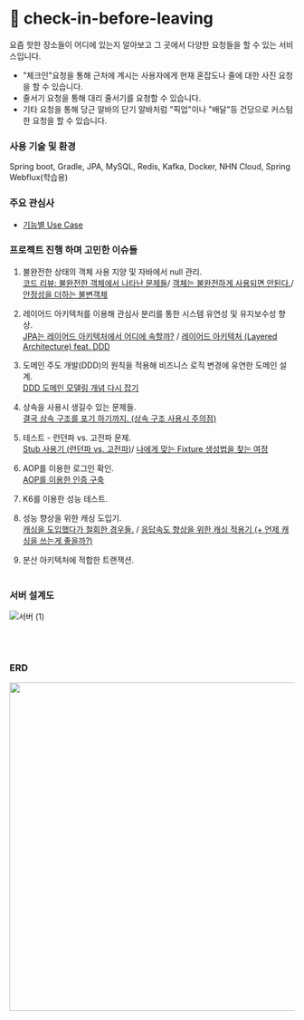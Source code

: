 # 🎉 check-in-before-leaving
요즘 핫한 장소들이 어디에 있는지 알아보고 그 곳에서 다양한 요청들을 할 수 있는 서비스입니다. 
  - "체크인"요청을 통해 근처에 계시는 사용자에게 현재 혼잡도나 줄에 대한 사진 요청을 할 수 있습니다.
  - 줄서기 요청을 통해 대리 줄서기를 요청할 수 있습니다. 
  - 기타 요청을 통해 당근 알바의 단기 알바처럼 "픽업"이나 "배달"등 건당으로 커스텀한 요청을 할 수 있습니다. 
### 사용 기술 및 환경
Spring boot, Gradle, JPA, MySQL, Redis, Kafka, Docker, NHN Cloud, Spring Webflux(학습용)

### 주요 관심사

- [기능별 Use Case](https://github.com/f-lab-edu/check-in-before-leaving/wiki/%08Use-Case)

### 프로젝트 진행 하며 고민한 이슈들
1. 불완전한 상태의 객체 사용 지양 및 자바에서 null 관리. <br>
[코드 리뷰: 불완전한 객체에서 나타난 문제들](https://computingsteps.tistory.com/45)/ [객체는 불완전하게 사용되면 안된다.](https://computingsteps.tistory.com/41)/ [안정성을 더하는 불변객체](https://computingsteps.tistory.com/42) 
2. 레이어드 아키텍처를 이용해 관심사 분리를 통한 시스템 유연성 및 유지보수성 향상.<br>
   [JPA는 레이어드 아키텍처에서 어디에 속할까?](https://computingsteps.tistory.com/50) / [레이어드 아키텍처 (Layered Architecture) feat. DDD](https://computingsteps.tistory.com/47)
3. 도메인 주도 개발(DDD)의 원칙을 적용해 비즈니스 로직 변경에 유연한 도메인 설계. <br>
[DDD 도메인 모델링 개념 다시 잡기](https://computingsteps.tistory.com/57)
4. 상속을 사용시 생길수 있는 문제들.<br>
[결국 상속 구조를 포기 하기까지. (상속 구조 사용시 주의점)](https://computingsteps.tistory.com/53)
5. 테스트 - 런던파 vs. 고전파 문제.<br>
[Stub 사용기 (런던파 vs. 고전파)](https://computingsteps.tistory.com/52)/ [나에게 맞는 Fixture 생성법을 찾는 여정](https://computingsteps.tistory.com/51)
7. AOP를 이용한 로그인 확인.   
[AOP를 이용한 인증 구축]()
8. K6를 이용한 성능 테스트.
9. 성능 향상을 위한 캐싱 도입기.<br>
[캐싱을 도입했다가 철회한 경우들.](https://computingsteps.tistory.com/44) / [응답속도 향상을 위한 캐싱 적용기 (+ 언제 캐싱을 쓰는게 좋을까?)](https://computingsteps.tistory.com/56)

10. 분산 아키텍처에 적합한 트랜잭션.
<br><br>
### 서버 설계도

![서버 (1)](https://github.com/user-attachments/assets/150ceecb-6f60-450a-a11a-76db23a6af4c)

<br><br>
### ERD
<p align="center">
<img src="https://github.com/user-attachments/assets/dd58736e-24a7-4c3c-b4f6-f28b48c2c8b2" width="550" height="580"/>
</p>



